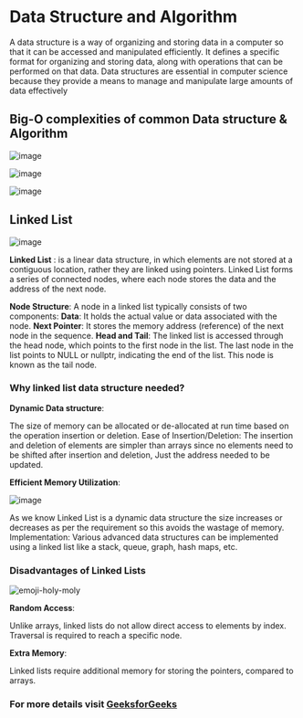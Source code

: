 # Data Structure and Algorithm


A data structure is a way of organizing and storing data in a computer so that it can be accessed and manipulated efficiently. It defines a specific format for organizing and storing data, along with operations that can be performed on that data. Data structures are essential in computer science because they provide a means to manage and manipulate large amounts of data effectively

## Big-O complexities of common Data structure & Algorithm
![image](https://github.com/NaderMohamed325/IEEE--Task/assets/112278447/eb8ad381-5cf1-46ef-b478-a217482e2863)

![image](https://github.com/NaderMohamed325/IEEE--Task/assets/112278447/69d04bb2-7b9d-40bb-b70a-b61db66fe898)

![image](https://github.com/NaderMohamed325/IEEE--Task/assets/112278447/2faffffd-bf44-4658-a33c-7fb7bb75e9c5)




















## Linked List

![image](https://github.com/NaderMohamed325/IEEE--Task/assets/112278447/95c57d57-8019-49b0-b2dc-f3d26b4d80ad)

**Linked List** :
is a linear data structure, in which elements are not stored at a contiguous location, rather they are linked using pointers. Linked List forms a series of connected nodes, where each node stores the data and the address of the next node.

**Node Structure**: A node in a linked list typically consists of two components:
**Data**: It holds the actual value or data associated with the node.
**Next Pointer**: It stores the memory address (reference) of the next node in the sequence.
**Head and Tail**: The linked list is accessed through the head node, which points to the first node in the list. The last node in the list points to NULL or nullptr, indicating the end of the list. This node is known as the tail node.

### Why linked list data structure needed?

**Dynamic Data structure**:

The size of memory can be allocated or de-allocated at run time based on the operation insertion or deletion.
Ease of Insertion/Deletion: The insertion and deletion of elements are simpler than arrays since no elements need to be shifted after insertion and deletion, Just the address needed to be updated.


**Efficient Memory Utilization**:

![image](https://github.com/NaderMohamed325/IEEE--Task/assets/112278447/3d2f24a8-71d4-4e44-b954-ce94bfb772c8)


As we know Linked List is a dynamic data structure the size increases or decreases as per the requirement so this avoids the wastage of memory. 
Implementation: Various advanced data structures can be implemented using a linked list like a stack, queue, graph, hash maps, etc.


### Disadvantages of Linked Lists

![emoji-holy-moly](https://github.com/NaderMohamed325/IEEE--Task/assets/112278447/691891f3-0a48-4b63-ac25-3e6be55c9760)

**Random Access**:

Unlike arrays, linked lists do not allow direct access to elements by index. Traversal is required to reach a specific node.

**Extra Memory**:

Linked lists require additional memory for storing the pointers, compared to arrays.



### For more details visit [GeeksforGeeks](https://www.geeksforgeeks.org/what-is-linked-list/)
